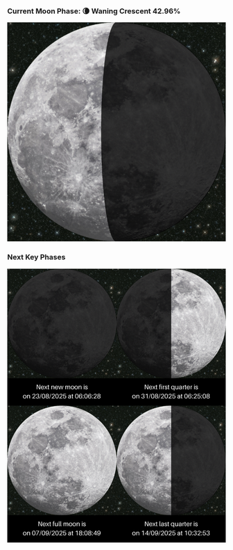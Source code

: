 ### Current Moon Phase: 🌘 Waning Crescent 42.96%
![Moon Phase](moonphase.png)
### Next Key Phases
![Gallery](gallery.png)